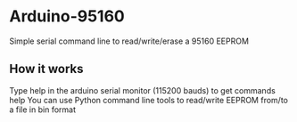 # Arduino-95160

Simple serial command line to read/write/erase a 95160 EEPROM

## How it works
Type help in the arduino serial monitor (115200 bauds) to get commands help
You can use Python command line tools to read/write EEPROM from/to a file in bin format

